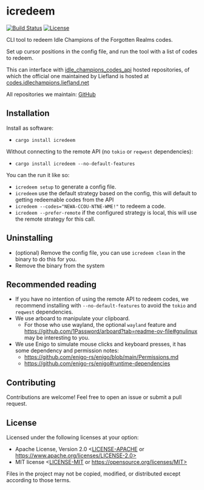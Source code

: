 # icredeem

[![Build Status](https://github.com/liefland/idle_champions_redeemer/actions/workflows/rust.yml/badge.svg)](https://github.com/liefland/idle_champions_redeemer/actions)
[![License](https://img.shields.io/badge/license-MIT%2FApache--2.0-blue.svg)](README#license)

CLI tool to redeem Idle Champions of the Forgotten Realms codes.

Set up cursor positions in the config file, and run the tool with a list of codes to redeem.

This can interface with [idle_champions_codes_api](https://github.com/Liefland/idle_champions_codes_api) hosted repositories, of which
the official one maintained by Liefland is hosted at [codes.idlechampions.liefland.net](https://codes.idlechampions.liefland.net/)

All repositories we maintain: [GitHub](https://github.com/Liefland?q=idle_champions)

## Installation

Install as software:
- `cargo install icredeem`

Without connecting to the remote API (no `tokio` or `reqwest` dependencies):
- `cargo install icredeem --no-default-features`

You can the run it like so: 
- `icredeem setup` to generate a config file.
- `icredeem` use the default strategy based on the config, this will default to getting redeemable codes from the API
- `icredeem --codes="NEWA-CCOU-NTNE-WME!"` to redeem a code.
- `icredeem --prefer-remote` if the configured strategy is local, this will use the remote strategy for this call.

## Uninstalling

- (optional) Remove the config file, you can use `icredeem clean` in the binary to do this for you.
- Remove the binary from the system

## Recommended reading

- If you have no intention of using the remote API to redeem codes, 
  we recommend installing with `--no-default-features` to avoid the `tokio` and `reqwest` dependencies.
- We use arboard to manipulate your clipboard.
  - For those who use wayland, the optional `wayland` feature and https://github.com/1Password/arboard?tab=readme-ov-file#gnulinux may be interesting to you. 
- We use Enigo to simulate mouse clicks and keyboard presses, it has some dependency and permission notes:
  - https://github.com/enigo-rs/enigo/blob/main/Permissions.md
  - https://github.com/enigo-rs/enigo#runtime-dependencies

## Contributing

Contributions are welcome! Feel free to open an issue or submit a pull request.

## License

Licensed under the following licenses at your option:

- Apache License, Version 2.0 <[LICENSE-APACHE](LICENSE-APACHE) or https://www.apache.org/licenses/LICENSE-2.0>
- MIT license <[LICENSE-MIT](LICENSE-MIT) or https://opensource.org/licenses/MIT>

Files in the project may not be copied, modified, or distributed except according to those terms.
